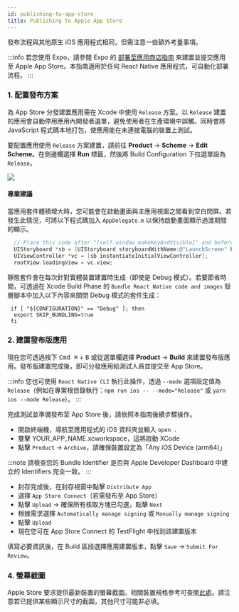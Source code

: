 ```yaml
---
id: publishing-to-app-store
title: Publishing to Apple App Store
---
```


發布流程與其他原生 iOS 應用程式相同，但需注意一些額外考量事項。

:::info
若您使用 Expo，請參閱 Expo 的 [部署至應用商店指南](https://docs.expo.dev/distribution/app-stores/) 來建置並提交應用至 Apple App Store。本指南適用於任何 React Native 應用程式，可自動化部署流程。
:::

### 1. 配置發布方案

為 App Store 分發建置應用需在 Xcode 中使用 `Release` 方案。以 `Release` 建置的應用會自動停用應用內開發者選單，避免使用者在生產環境中誤觸。同時會將 JavaScript 程式碼本地打包，使應用能在未連接電腦的裝置上測試。

要配置應用使用 `Release` 方案建置，請前往 **Product** → **Scheme** → **Edit Scheme**。在側邊欄選擇 **Run** 標籤，然後將 Build Configuration 下拉選單設為 `Release`。

![](/docs/assets/ConfigureReleaseScheme.png)

#### 專業建議

當應用套件體積增大時，您可能會在啟動畫面與主應用視圖之間看到空白閃屏。若發生此情況，可將以下程式碼加入 `AppDelegate.m` 以保持啟動畫面顯示過渡期間的顯示。

```objectivec
  // Place this code after "[self.window makeKeyAndVisible]" and before "return YES;"
  UIStoryboard *sb = [UIStoryboard storyboardWithName:@"LaunchScreen" bundle:nil];
  UIViewController *vc = [sb instantiateInitialViewController];
  rootView.loadingView = vc.view;
```

靜態套件會在每次針對實體裝置建置時生成（即使是 Debug 模式）。若要節省時間，可透過在 Xcode Build Phase 的 `Bundle React Native code and images` 殼層腳本中加入以下內容來關閉 Debug 模式的套件生成：

```shell
 if [ "${CONFIGURATION}" == "Debug" ]; then
  export SKIP_BUNDLING=true
 fi
```

### 2. 建置發布版應用

現在您可透過按下 <kbd>Cmd ⌘</kbd> + <kbd>B</kbd> 或從選單欄選擇 **Product** → **Build** 來建置發布版應用。發布版建置完成後，即可分發應用給測試人員並提交至 App Store。

:::info
您也可使用 `React Native CLI` 執行此操作，透過 `--mode` 選項設定值為 `Release`（例如在專案根目錄執行：`npm run ios -- --mode="Release"` 或 `yarn ios --mode Release`）。
:::

完成測試並準備發布至 App Store 後，請依照本指南後續步驟操作。

- 開啟終端機，導航至應用程式的 iOS 資料夾並輸入 `open .`
- 雙擊 YOUR_APP_NAME.xcworkspace，這將啟動 XCode
- 點擊 `Product` → `Archive`，請確保裝置設定為「Any iOS Device (arm64)」

:::note
請檢查您的 Bundle Identifier 是否與 Apple Developer Dashboard 中建立的 Identifiers 完全一致。
:::

- 封存完成後，在封存視窗中點擊 `Distribute App`
- 選擇 `App Store Connect`（若需發布至 App Store）
- 點擊 `Upload` → 確保所有核取方塊已勾選，點擊 `Next`
- 根據需求選擇 `Automatically manage signing` 或 `Manually manage signing`
- 點擊 `Upload`
- 現在您可在 App Store Connect 的 TestFlight 中找到該建置版本

填寫必要資訊後，在 Build 區段選擇應用建置版本，點擊 `Save` → `Submit For Review`。

### 4. 螢幕截圖

Apple Store 要求提供最新裝置的螢幕截圖。相關裝置規格參考可查閱[此處](https://developer.apple.com/help/app-store-connect/reference/screenshot-specifications/)。請注意若已提供某些顯示尺寸的截圖，其他尺寸可能非必填。